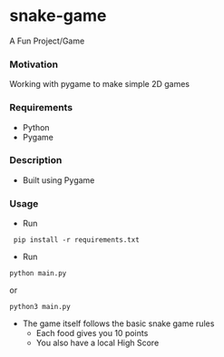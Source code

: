 # snake-game
A Fun Project/Game

### Motivation
Working with pygame to make simple 2D games

### Requirements
* Python
* Pygame

### Description
* Built using Pygame

### Usage
* Run 
```console
 pip install -r requirements.txt 
```
* Run 
```console
python main.py
```
or
```console
python3 main.py
```
* The game itself follows the basic snake game rules
    * Each food gives you 10 points
    * You also have a local High Score

